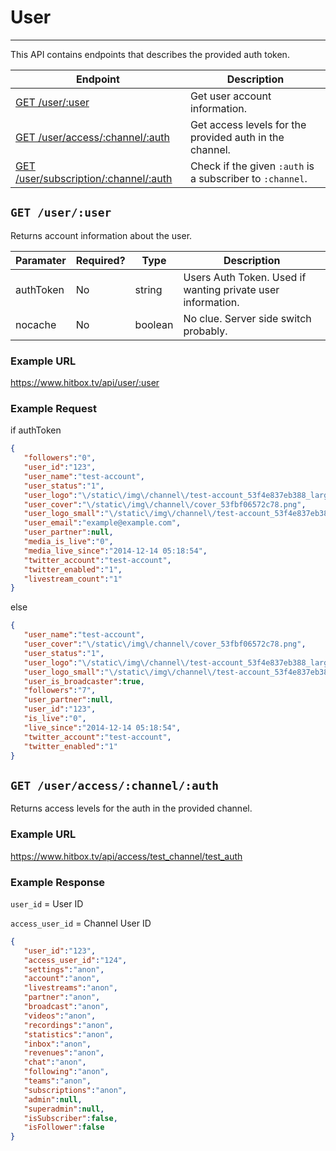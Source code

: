 # User
***

This API contains endpoints that describes the provided auth token.

| Endpoint | Description |
| ---- | --------------- |
| [GET /user/:user](/user/index.md#get-useruser) | Get user account information. |
| [GET /user/access/:channel/:auth](/user/index.md#get-useraccesschannelauth) | Get access levels for the provided auth in the channel. |
| [GET /user/subscription/:channel/:auth](/user/index.md#) | Check if the given `:auth` is a subscriber to `:channel`. |

## `GET /user/:user`

Returns account information about the user.

| Paramater | Required? | Type | Description |
| ---- | ----- | ---- | ----- |
| authToken | No | string | Users Auth Token. Used if wanting private user information. | 
| nocache | No | boolean | No clue. Server side switch probably. |

### Example URL

https://www.hitbox.tv/api/user/:user

### Example Request

if authToken
```json
{
   "followers":"0",
   "user_id":"123",
   "user_name":"test-account",
   "user_status":"1",
   "user_logo":"\/static\/img\/channel\/test-account_53f4e837eb388_large.png",
   "user_cover":"\/static\/img\/channel\/cover_53fbf06572c78.png",
   "user_logo_small":"\/static\/img\/channel\/test-account_53f4e837eb388_small.png",
   "user_email":"example@example.com",
   "user_partner":null,
   "media_is_live":"0",
   "media_live_since":"2014-12-14 05:18:54",
   "twitter_account":"test-account",
   "twitter_enabled":"1",
   "livestream_count":"1"
}
```

else

```json
{
   "user_name":"test-account",
   "user_cover":"\/static\/img\/channel\/cover_53fbf06572c78.png",
   "user_status":"1",
   "user_logo":"\/static\/img\/channel\/test-account_53f4e837eb388_large.png",
   "user_logo_small":"\/static\/img\/channel\/test-account_53f4e837eb388_small.png",
   "user_is_broadcaster":true,
   "followers":"7",
   "user_partner":null,
   "user_id":"123",
   "is_live":"0",
   "live_since":"2014-12-14 05:18:54",
   "twitter_account":"test-account",
   "twitter_enabled":"1"
}
```

## `GET /user/access/:channel/:auth`

Returns access levels for the auth in the provided channel.


### Example URL

https://www.hitbox.tv/api/access/test_channel/test_auth

### Example Response 

`user_id` = User ID

`access_user_id` = Channel User ID

```json
{
   "user_id":"123",
   "access_user_id":"124",
   "settings":"anon",
   "account":"anon",
   "livestreams":"anon",
   "partner":"anon",
   "broadcast":"anon",
   "videos":"anon",
   "recordings":"anon",
   "statistics":"anon",
   "inbox":"anon",
   "revenues":"anon",
   "chat":"anon",
   "following":"anon",
   "teams":"anon",
   "subscriptions":"anon",
   "admin":null,
   "superadmin":null,
   "isSubscriber":false,
   "isFollower":false
}
```
